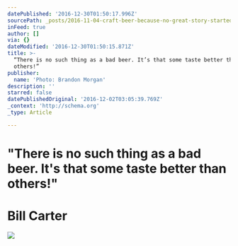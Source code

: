 ```yaml
---
datePublished: '2016-12-30T01:50:17.996Z'
sourcePath: _posts/2016-11-04-craft-beer-because-no-great-story-started-over-e-salad.md
inFeed: true
author: []
via: {}
dateModified: '2016-12-30T01:50:15.871Z'
title: >-
  “There is no such thing as a bad beer. It’s that some taste better than
  others!”
publisher:
  name: 'Photo: Brandon Morgan'
description: ''
starred: false
datePublishedOriginal: '2016-12-02T03:05:39.769Z'
_context: 'http://schema.org'
_type: Article

---
```

# **"There is no such thing as a bad beer. It's that some taste better than others!"**

# **Bill Carter**
![](https://the-grid-user-content.s3-us-west-2.amazonaws.com/4f13e6c1-756c-40cc-81e3-28bb0a878e45.jpg)